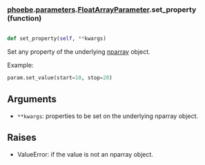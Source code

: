 ### [phoebe](phoebe.md).[parameters](phoebe.parameters.md).[FloatArrayParameter](phoebe.parameters.FloatArrayParameter.md).set_property (function)


```py

def set_property(self, **kwargs)

```



Set any property of the underlying [nparray](https://github.com/kecnry/nparray/tree/1.0.0)
object.

Example:
```py
param.set_value(start=10, stop=20)
```

Arguments
----------
* `**kwargs`: properties to be set on the underlying nparray object.

Raises
-------
* ValueError: if the value is not an nparray object.

